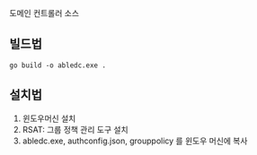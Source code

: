 도메인 컨트롤러 소스


빌드법
-
``
go build -o abledc.exe . 
``

설치법
-
1. 윈도우머신 설치
1. RSAT: 그룹 정책 관리 도구 설치
1. abledc.exe, authconfig.json, grouppolicy 를 윈도우 머신에 복사